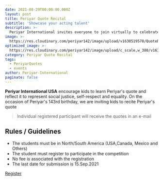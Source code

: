 ```yaml
---
date: 2021-08-29T00:00:00.000Z
layout: post
title: Periyar Quote Recital
subtitle: 'Showcase your acting talent'
description: >-
  Periyar International invites everyone to join virtually to celebrate Periyar's 143rd birthday.
image: >-
  https://res.cloudinary.com/periyar142/image/upload/v1630519570/QuoteRecite_vb4pcs.jpg
optimized_image: >-
  https://res.cloudinary.com/periyar142/image/upload/c_scale,w_380/v1630519570/QuoteRecite_vb4pcs.jpg
category: Periyar Quote Recital
tags:
  - PeriyarQuotes
  - events
author: Periyar-International
paginate: false
---
```


<strong>Periyar International USA</strong> encourage kids to learn Periyar's quote and reflect it to represent social justice, self-respect and equality. On the occasion of Periyar's 143rd birthday, we are inviting kids to recite Periyar's quote

> Individual registered participant will receive the quotes in an e-mail

## Rules / Guidelines

* The students must be in North/South America (USA,Canada, Mexico and Others)
* The student must register to participate in the competition
* No fee is associated with the registration
* The last date for submission is 15.Sep.2021

<a  href="https://www.periyar143.info/register/">Register</a>